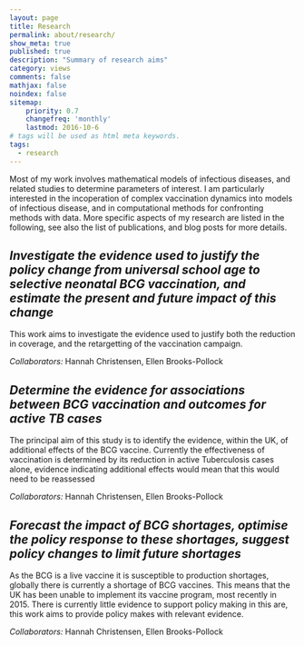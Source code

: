 ```yaml
---
layout: page
title: Research
permalink: about/research/
show_meta: true
published: true
description: "Summary of research aims"
category: views
comments: false
mathjax: false
noindex: false
sitemap:
    priority: 0.7
    changefreq: 'monthly'
    lastmod: 2016-10-6
# tags will be used as html meta keywords.    
tags:
  - research
---
```


Most of my work involves mathematical models of infectious diseases, and related studies to determine parameters of interest. I am particularly interested in the incoperation of complex vaccination dynamics into models of infectious disease, and in computational methods for confronting methods with data. More specific aspects of my research are listed in the following, see also the list of publications, and blog posts for more details.

## *Investigate the evidence used to justify the policy change from universal school age to selective neonatal BCG vaccination, and estimate the present and future impact of this change*

This work aims to investigate the evidence used to justify both the reduction in coverage, and the retargetting of the vaccination campaign. 

*Collaborators:* Hannah Christensen, Ellen Brooks-Pollock

## *Determine the evidence for associations between BCG vaccination and outcomes for active TB cases*

The principal aim of this study is to identify the evidence, within the UK, of additional effects of the BCG vaccine. Currently the effectiveness of vaccination is determined by its reduction in active Tuberculosis cases alone, evidence indicating additional effects would mean that this would need to be reassessed

*Collaborators:* Hannah Christensen, Ellen Brooks-Pollock

## *Forecast the impact of BCG shortages, optimise the policy response to these shortages, suggest policy changes to limit future shortages*

As the BCG is a live vaccine it is susceptible to production shortages, globally there is currently a shortage of BCG vaccines. This means that the UK has been unable to implement its vaccine program, most recently in 2015. There is currently little evidence to support policy making in this are, this work aims to provide policy makes with relevant evidence.

*Collaborators:* Hannah Christensen, Ellen Brooks-Pollock

